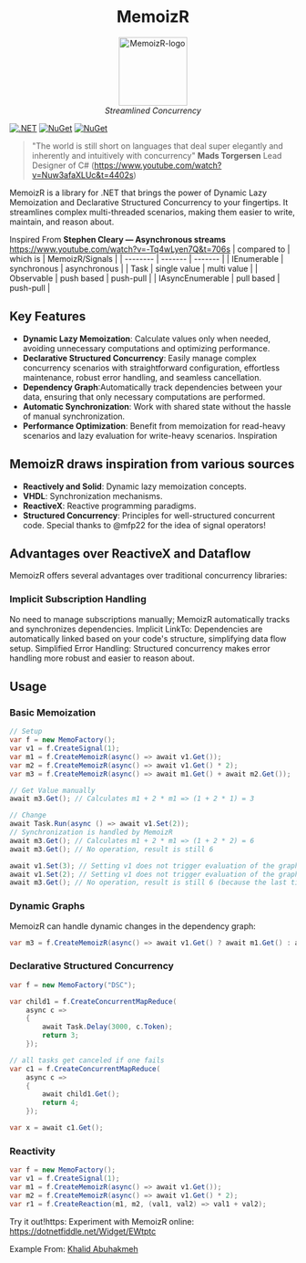 <h1 align="center">MemoizR</h1>

<p align="center">
  <img src="docs/MemoizR.png" alt="MemoizR-logo" width="120px" height="120px"/>
  <br>
  <em>Streamlined Concurrency</em>
  <br>
</p>


[![.NET](https://github.com/timonkrebs/MemoizR/actions/workflows/dotnet.yml/badge.svg)](https://github.com/timonkrebs/MemoizR/actions/workflows/dotnet.yml)
[![NuGet](https://img.shields.io/nuget/dt/memoizr.svg)](https://www.nuget.org/packages/memoizr) 
[![NuGet](https://img.shields.io/nuget/vpre/memoizr.svg)](https://www.nuget.org/packages/memoizr)

> "The world is still short on languages that deal super elegantly and inherently and intuitively with concurrency" **Mads Torgersen** Lead Designer of C# (https://www.youtube.com/watch?v=Nuw3afaXLUc&t=4402s)

MemoizR is a library for .NET that brings the power of Dynamic Lazy Memoization and Declarative Structured Concurrency to your fingertips. It streamlines complex multi-threaded scenarios, making them easier to write, maintain, and reason about.

Inspired From **Stephen Cleary — Asynchronous streams** https://www.youtube.com/watch?v=-Tq4wLyen7Q&t=706s
| compared to      | which is     | MemoizR/Signals |
| --------         | -------      | -------         |
| IEnumerable      | synchronous  | asynchronous    |
| Task             | single value | multi value     |
| Observable       | push based   | push-pull       |
| IAsyncEnumerable | pull based   | push-pull       |

## Key Features
- **Dynamic Lazy Memoization**: Calculate values only when needed, avoiding unnecessary computations and optimizing performance.
- **Declarative Structured Concurrency**: Easily manage complex concurrency scenarios with straightforward configuration, effortless maintenance, robust error handling, and seamless cancellation.
- **Dependency Graph**:Automatically track dependencies between your data, ensuring that only necessary computations are performed.
- **Automatic Synchronization**: Work with shared state without the hassle of manual synchronization.
- **Performance Optimization**: Benefit from memoization for read-heavy scenarios and lazy evaluation for write-heavy scenarios.
Inspiration
## MemoizR draws inspiration from various sources

- **Reactively and Solid**: Dynamic lazy memoization concepts.
- **VHDL**: Synchronization mechanisms.
- **ReactiveX**: Reactive programming paradigms.
- **Structured Concurrency**: Principles for well-structured concurrent code.
Special thanks to @mfp22 for the idea of signal operators!

## Advantages over ReactiveX and Dataflow

MemoizR offers several advantages over traditional concurrency libraries:

### Implicit Subscription Handling
No need to manage subscriptions manually; MemoizR automatically tracks and synchronizes dependencies.
Implicit LinkTo: Dependencies are automatically linked based on your code's structure, simplifying data flow setup.
Simplified Error Handling: Structured concurrency makes error handling more robust and easier to reason about.

## Usage

### Basic Memoization

```cs
// Setup
var f = new MemoFactory();
var v1 = f.CreateSignal(1);
var m1 = f.CreateMemoizR(async() => await v1.Get());
var m2 = f.CreateMemoizR(async() => await v1.Get() * 2);
var m3 = f.CreateMemoizR(async() => await m1.Get() + await m2.Get());

// Get Value manually
await m3.Get(); // Calculates m1 + 2 * m1 => (1 + 2 * 1) = 3

// Change
await Task.Run(async () => await v1.Set(2));
// Synchronization is handled by MemoizR
await m3.Get(); // Calculates m1 + 2 * m1 => (1 + 2 * 2) = 6
await m3.Get(); // No operation, result is still 6

await v1.Set(3); // Setting v1 does not trigger evaluation of the graph
await v1.Set(2); // Setting v1 does not trigger evaluation of the graph
await m3.Get(); // No operation, result is still 6 (because the last time the graph was evaluated, v1 was already 2)
```

### Dynamic Graphs
MemoizR can handle dynamic changes in the dependency graph:

```cs
var m3 = f.CreateMemoizR(async() => await v1.Get() ? await m1.Get() : await m2.Get());
```

### Declarative Structured Concurrency
```cs
var f = new MemoFactory("DSC");

var child1 = f.CreateConcurrentMapReduce(
    async c =>
    {
        await Task.Delay(3000, c.Token);
        return 3;
    });

// all tasks get canceled if one fails
var c1 = f.CreateConcurrentMapReduce(
    async c =>
    {
        await child1.Get();
        return 4;
    });

var x = await c1.Get();
```

### Reactivity
```cs
var f = new MemoFactory();
var v1 = f.CreateSignal(1);
var m1 = f.CreateMemoizR(async() => await v1.Get());
var m2 = f.CreateMemoizR(async() => await v1.Get() * 2);
var r1 = f.CreateReaction(m1, m2, (val1, val2) => val1 + val2);
```

Try it out!https:
Experiment with MemoizR online: https://dotnetfiddle.net/Widget/EWtptc

Example From: [Khalid Abuhakmeh](https://khalidabuhakmeh.com/memoizr-declarative-structured-concurrency-for-csharp#conclusion)